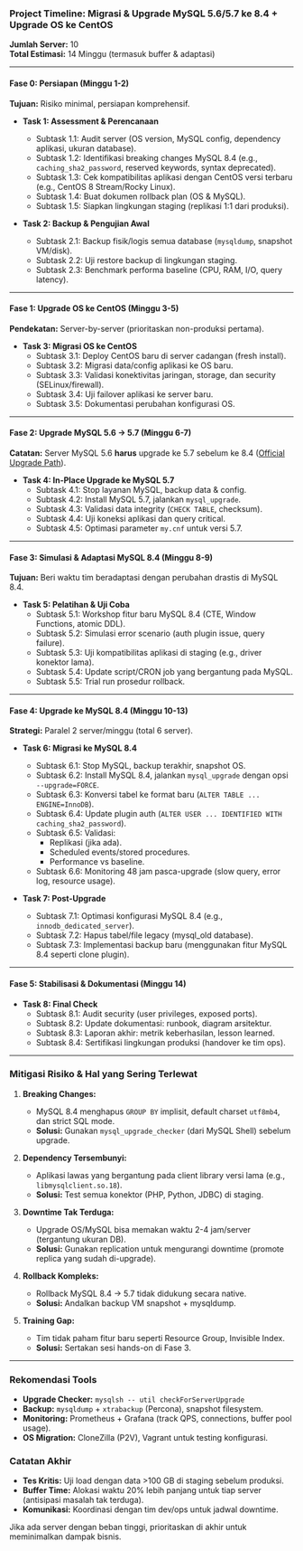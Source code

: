 ### **Project Timeline: Migrasi & Upgrade MySQL 5.6/5.7 ke 8.4 + Upgrade OS ke CentOS**  
**Jumlah Server:** 10  
**Total Estimasi:** 14 Minggu (termasuk buffer & adaptasi)  

---

#### **Fase 0: Persiapan (Minggu 1-2)**  
**Tujuan:** Risiko minimal, persiapan komprehensif.  
- **Task 1: Assessment & Perencanaan**  
  - Subtask 1.1: Audit server (OS version, MySQL config, dependency aplikasi, ukuran database).  
  - Subtask 1.2: Identifikasi breaking changes MySQL 8.4 (e.g., `caching_sha2_password`, reserved keywords, syntax deprecated).  
  - Subtask 1.3: Cek kompatibilitas aplikasi dengan CentOS versi terbaru (e.g., CentOS 8 Stream/Rocky Linux).  
  - Subtask 1.4: Buat dokumen rollback plan (OS & MySQL).  
  - Subtask 1.5: Siapkan lingkungan staging (replikasi 1:1 dari produksi).  

- **Task 2: Backup & Pengujian Awal**  
  - Subtask 2.1: Backup fisik/logis semua database (`mysqldump`, snapshot VM/disk).  
  - Subtask 2.2: Uji restore backup di lingkungan staging.  
  - Subtask 2.3: Benchmark performa baseline (CPU, RAM, I/O, query latency).  

---

#### **Fase 1: Upgrade OS ke CentOS (Minggu 3-5)**  
**Pendekatan:** Server-by-server (prioritaskan non-produksi pertama).  
- **Task 3: Migrasi OS ke CentOS**  
  - Subtask 3.1: Deploy CentOS baru di server cadangan (fresh install).  
  - Subtask 3.2: Migrasi data/config aplikasi ke OS baru.  
  - Subtask 3.3: Validasi konektivitas jaringan, storage, dan security (SELinux/firewall).  
  - Subtask 3.4: Uji failover aplikasi ke server baru.  
  - Subtask 3.5: Dokumentasi perubahan konfigurasi OS.  

---

#### **Fase 2: Upgrade MySQL 5.6 → 5.7 (Minggu 6-7)**  
**Catatan:** Server MySQL 5.6 **harus** upgrade ke 5.7 sebelum ke 8.4 ([Official Upgrade Path](https://dev.mysql.com/doc/refman/8.4/en/upgrade-paths.html)).  
- **Task 4: In-Place Upgrade ke MySQL 5.7**  
  - Subtask 4.1: Stop layanan MySQL, backup data & config.  
  - Subtask 4.2: Install MySQL 5.7, jalankan `mysql_upgrade`.  
  - Subtask 4.3: Validasi data integrity (`CHECK TABLE`, checksum).  
  - Subtask 4.4: Uji koneksi aplikasi dan query critical.  
  - Subtask 4.5: Optimasi parameter `my.cnf` untuk versi 5.7.  

---

#### **Fase 3: Simulasi & Adaptasi MySQL 8.4 (Minggu 8-9)**  
**Tujuan:** Beri waktu tim beradaptasi dengan perubahan drastis di MySQL 8.4.  
- **Task 5: Pelatihan & Uji Coba**  
  - Subtask 5.1: Workshop fitur baru MySQL 8.4 (CTE, Window Functions, atomic DDL).  
  - Subtask 5.2: Simulasi error scenario (auth plugin issue, query failure).  
  - Subtask 5.3: Uji kompatibilitas aplikasi di staging (e.g., driver konektor lama).  
  - Subtask 5.4: Update script/CRON job yang bergantung pada MySQL.  
  - Subtask 5.5: Trial run prosedur rollback.  

---

#### **Fase 4: Upgrade ke MySQL 8.4 (Minggu 10-13)**  
**Strategi:** Paralel 2 server/minggu (total 6 server).  
- **Task 6: Migrasi ke MySQL 8.4**  
  - Subtask 6.1: Stop MySQL, backup terakhir, snapshot OS.  
  - Subtask 6.2: Install MySQL 8.4, jalankan `mysql_upgrade` dengan opsi `--upgrade=FORCE`.  
  - Subtask 6.3: Konversi tabel ke format baru (`ALTER TABLE ... ENGINE=InnoDB`).  
  - Subtask 6.4: Update plugin auth (`ALTER USER ... IDENTIFIED WITH caching_sha2_password`).  
  - Subtask 6.5: Validasi:  
    - Replikasi (jika ada).  
    - Scheduled events/stored procedures.  
    - Performance vs baseline.  
  - Subtask 6.6: Monitoring 48 jam pasca-upgrade (slow query, error log, resource usage).  

- **Task 7: Post-Upgrade**  
  - Subtask 7.1: Optimasi konfigurasi MySQL 8.4 (e.g., `innodb_dedicated_server`).  
  - Subtask 7.2: Hapus tabel/file legacy (mysql_old database).  
  - Subtask 7.3: Implementasi backup baru (menggunakan fitur MySQL 8.4 seperti clone plugin).  

---

#### **Fase 5: Stabilisasi & Dokumentasi (Minggu 14)**  
- **Task 8: Final Check**  
  - Subtask 8.1: Audit security (user privileges, exposed ports).  
  - Subtask 8.2: Update dokumentasi: runbook, diagram arsitektur.  
  - Subtask 8.3: Laporan akhir: metrik keberhasilan, lesson learned.  
  - Subtask 8.4: Sertifikasi lingkungan produksi (handover ke tim ops).  

---

### **Mitigasi Risiko & Hal yang Sering Terlewat**  
1. **Breaking Changes:**  
   - MySQL 8.4 menghapus `GROUP BY` implisit, default charset `utf8mb4`, dan strict SQL mode.  
   - **Solusi:** Gunakan `mysql_upgrade_checker` (dari MySQL Shell) sebelum upgrade.  

2. **Dependency Tersembunyi:**  
   - Aplikasi lawas yang bergantung pada client library versi lama (e.g., `libmysqlclient.so.18`).  
   - **Solusi:** Test semua konektor (PHP, Python, JDBC) di staging.  

3. **Downtime Tak Terduga:**  
   - Upgrade OS/MySQL bisa memakan waktu 2-4 jam/server (tergantung ukuran DB).  
   - **Solusi:** Gunakan replication untuk mengurangi downtime (promote replica yang sudah di-upgrade).  

4. **Rollback Kompleks:**  
   - Rollback MySQL 8.4 → 5.7 tidak didukung secara native.  
   - **Solusi:** Andalkan backup VM snapshot + mysqldump.  

5. **Training Gap:**  
   - Tim tidak paham fitur baru seperti Resource Group, Invisible Index.  
   - **Solusi:** Sertakan sesi hands-on di Fase 3.  

---

### **Rekomendasi Tools**  
- **Upgrade Checker:** `mysqlsh -- util checkForServerUpgrade`  
- **Backup:** `mysqldump` + `xtrabackup` (Percona), snapshot filesystem.  
- **Monitoring:** Prometheus + Grafana (track QPS, connections, buffer pool usage).  
- **OS Migration:** CloneZilla (P2V), Vagrant untuk testing konfigurasi.  

### **Catatan Akhir**  
- **Tes Kritis:** Uji load dengan data >100 GB di staging sebelum produksi.  
- **Buffer Time:** Alokasi waktu 20% lebih panjang untuk tiap server (antisipasi masalah tak terduga).  
- **Komunikasi:** Koordinasi dengan tim dev/ops untuk jadwal downtime.  

Jika ada server dengan beban tinggi, prioritaskan di akhir untuk meminimalkan dampak bisnis.

